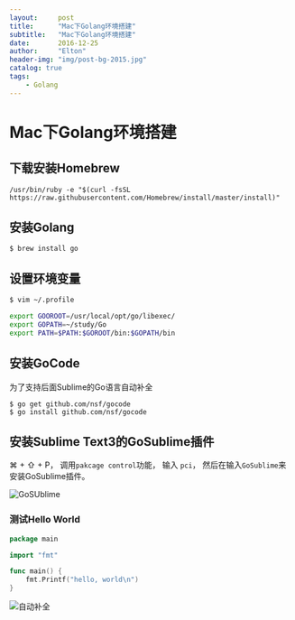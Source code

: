 ```yaml
---
layout:     post
title:      "Mac下Golang环境搭建"
subtitle:   "Mac下Golang环境搭建"
date:       2016-12-25
author:     "Elton"
header-img: "img/post-bg-2015.jpg"
catalog: true
tags:
    - Golang
---
```


# Mac下Golang环境搭建
## 下载安装Homebrew

```
/usr/bin/ruby -e "$(curl -fsSL https://raw.githubusercontent.com/Homebrew/install/master/install)"
```

## 安装Golang

```
$ brew install go
```

## 设置环境变量

```bash
$ vim ~/.profile

export GOOROOT=/usr/local/opt/go/libexec/
export GOPATH=~/study/Go
export PATH=$PATH:$GOROOT/bin:$GOPATH/bin
```

## 安装GoCode
为了支持后面Sublime的Go语言自动补全

```
$ go get github.com/nsf/gocode
$ go install github.com/nsf/gocode
```

## 安装Sublime Text3的GoSublime插件

⌘ + ⇧ + P， 调用```pakcage control```功能， 输入 ```pci```， 然后在输入```GoSublime```来安装GoSublime插件。

![GoSUblime](http://www.vckai.com/static/up/image/20150505/1432353719.png)

### 测试Hello World

```go
package main

import "fmt"

func main() {
    fmt.Printf("hello, world\n")
}
```

![自动补全](http://www.vckai.com/static/up/image/20150505/1432354894.png)
